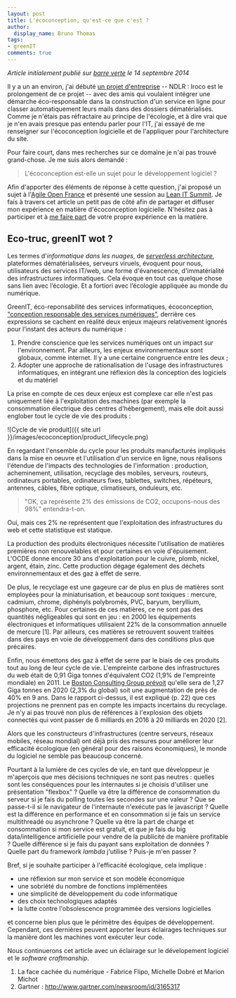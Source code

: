 ```yaml
---
layout: post
title: L'écoconception, qu'est-ce que c'est ?
author:
  display_name: Bruno Thomas
tags:
- greenIT
comments: true
---
```


*Article initialement publié sur [barre verte](https://www.barreverte.fr) le 14 septembre 2014*

Il y a un an environ, j'ai débuté [un projet d'entreprise](https://iroco.co) -- NDLR : Iroco est le prolongement de ce projet -- avec des amis qui voulaient intégrer une démarche éco-responsable dans la construction d'un service en ligne pour classer automatiquement leurs mails dans des dossiers dématérialisés. Comme je n'étais pas réfractaire au principe de l'écologie, et à dire vrai que je n'en avais presque pas entendu parler pour l'IT, j'ai essayé de me renseigner sur l'écoconception logicielle et de l'appliquer pour l'architecture du site.

Pour faire court, dans mes recherches sur ce domaine je n'ai pas trouvé grand-chose. Je me suis alors demandé :

> L'écoconception est-elle un sujet pour le développement logiciel ?

Afin d'apporter des éléments de réponse à cette question, j'ai proposé un sujet à l'[Agile Open France](http://agileopenfrance.com/) et présenté une session au [Lean IT Summit](http://www.lean-it-summit.com/7178-bruno-thomas). Je fais à travers cet article un petit pas de côté afin de partager et diffuser mon expérience en matière d'écoconception logicielle. N'hésitez pas à participer et à [me faire part](https://twitter.com/bam_thomas) de votre propre expérience en la matière.

## Eco-truc, greenIT wot ?

Les termes d'*informatique dans les nuages*, de *[serverless architecture](https://www.martinfowler.com/articles/serverless.html)*, plateformes dématérialisées, serveurs viruels, évoquent pour nous, utilisateurs des services IT/web, une forme d'évanescence, d'immatérialité des infrastructures informatiques. Cela évoque en tout cas quelque chose sans lien avec l’écologie. Et a fortiori avec l’écologie appliquée au monde du numérique.

GreenIT, éco-reponsabilité des services informatiques, écoconception, ["conception responsable des services numériques"](https://collectif.greenit.fr/), derrière ces expressions se cachent en réalité deux enjeux majeurs relativement ignorés pour l’instant des acteurs du numérique :

1. Prendre conscience que les services numériques ont un impact sur l'environnement. Par ailleurs, les enjeux environnementaux sont globaux, comme internet. Il y a une certaine congruence entre les deux ;
2. Adopter une approche de rationalisation de l'usage des infrastructures informatiques, en intégrant une réflexion dès la conception des logiciels et du matériel

La prise en compte de ces deux enjeux est complexe car elle n'est pas uniquement liée à l'exploitation des machines (par exemple la consommation électrique des centres d'hébergement), mais elle doit aussi englober tout le cycle de vie des produits :

![Cycle de vie produit]({{ site.url }}/images/ecoconception/product_lifecycle.png)

En regardant l'ensemble du cycle pour les produits manufacturés impliqués dans la mise en oeuvre et l'utilisation d'un service en ligne, nous réalisons l'étendue de l'impacts des technologies de l'information : production, acheminement, utilisation, recyclage des mobiles, serveurs, routeurs, ordinateurs portables, ordinateurs fixes, tablettes, switches, répéteurs, antennes, câbles, fibre optique, climatiseurs, onduleurs, etc.

> "OK, ça représente 2% des émissions de CO2, occupons-nous des 98%" entendra-t-on.

Oui, mais ces 2% ne représentent que l'exploitation des infrastructures du web et cette statistique est statique.

La production des produits électroniques nécessite l'utilisation de matières premières non renouvelables et pour certaines en voie d'épuisement. L'OCDE donne encore 30 ans d'exploitation pour le cuivre, plomb, nickel, argent, étain, zinc. Cette production dégage également des déchets environnementaux et des gaz à effet de serre.

De plus, le recyclage est une gageure car de plus en plus de matières sont employées pour la miniaturisation, et beaucoup sont toxiques : mercure, cadmium, chrome, diphényls polybromés, PVC, baryum, beryllium, phosphore, etc. Pour certaines de ces matières, ce ne sont pas des quantités négligeables qui sont en jeu : en 2000 les équipements électroniques et informatiques utilisaient 22% de la consommation annuelle de mercure [1]. Par ailleurs, ces matières se retrouvent souvent traitées dans des pays en voie de développement dans des conditions plus que précaires.

Enfin, nous émettons des gaz à effet de serre par le biais de ces produits tout au long de leur cycle de vie. L'empreinte carbone des infrastructures du web était de 0,91 Giga tonnes d'équivalent CO2 (1,9% de l'empreinte mondiale) en 2011. Le [Boston Consulting Group prévoit](http://gesi.org/research/gesi-smarter2020-the-role-of-ict-in-driving-a-sustainable-future) qu'elle sera de 1,27 Giga tonnes en 2020 (2,3% du global) soit une augmentation de près de 40% en 9 ans. Dans le rapport ci-dessus, il est expliqué (p. 22) que ces projections ne prennent pas en compte les impacts incertains du recyclage. Je n'y ai pas trouvé non plus de références à l'explosion des objets connectés qui vont passer de 6 milliards en 2016 à 20 milliards en 2020 [2].

Alors que les constructeurs d'infrastructures (centre serveurs, réseaux mobiles, réseau mondial) ont déjà pris des mesures pour améliorer leur efficacité écologique (en général pour des raisons économiques), le monde du logiciel ne semble pas beaucoup concerné.

Pourtant à la lumière de ces cycles de vie, en tant que développeur je m'aperçois que mes décisions techniques ne sont pas neutres : quelles sont les conséquences pour les internautes si je choisis d'utiliser une présentation "flexbox" ? Quelle va être la différence de consommation du serveur si je fais du polling toutes les secondes sur une valeur ? Que se passe-t-il si le navigateur de l'internaute n'exécute pas le javascript ? Quelle est la différence en performance et en consommation si je fais un service multithreadé ou asynchrone ? Quelle va être la part de charge et consommation si mon service est gratuit, et que je fais du big data/intelligence artificielle pour vendre de la publicité de manière profitable ? Quelle différence si je fais du payant sans exploitation de données ? Quelle part du framework *lambda* j'utilise ? Puis-je m'en passer ?

Bref, si je souhaite participer à l'efficacité écologique, cela implique :

* une réflexion sur mon service et son modèle économique 
* une sobriété du nombre de fonctions implémentées 
* une simplicité de développement du code informatique
* des choix technologiques adaptés
* la lutte contre l'obsolescence programmée des versions logicielles

et concerne bien plus que le périmètre des équipes de développement. Cependant, ces dernières peuvent apporter leurs éclairages techniques sur la manière dont les machines vont exécuter leur code.

Nous continuerons cet article avec un éclairage sur le dévelopement logiciel et le *software craftmanship*.

1. La face cachée du numérique - Fabrice Flipo, Michelle Dobré et Marion Michot
2. Gartner : http://www.gartner.com/newsroom/id/3165317
